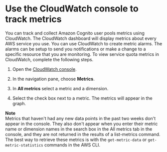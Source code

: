 # Use the CloudWatch console to track metrics<a name="use-the-cloud-watch-console-to-track-metrics"></a>

You can track and collect Amazon Cognito user pools metrics using CloudWatch\. The CloudWatch dashboard will display metrics about every AWS service you use\. You can use CloudWatch to create metric alarms\. The alarms can be setup to send you notifications or make a change to a specific resource that you are monitoring\. To view service quota metrics in CloudWatch, complete the following steps\.

1. Open the [CloudWatch console](https://console.aws.amazon.com/cloudwatch/)\.

1. In the navigation pane, choose **Metrics**\.

1. In **All metrics** select a metric and a dimension\.

1. Select the check box next to a metric\. The metrics will appear in the graph\.

**Note**  
Metrics that haven't had any new data points in the past two weeks don't appear in the console\. They also don't appear when you enter their metric name or dimension names in the search box in the All metrics tab in the console, and they are not returned in the results of a list\-metrics command\. The best way to retrieve these metrics is with the `get-metric-data` or `get-metric-statistics` commands in the AWS CLI\.
